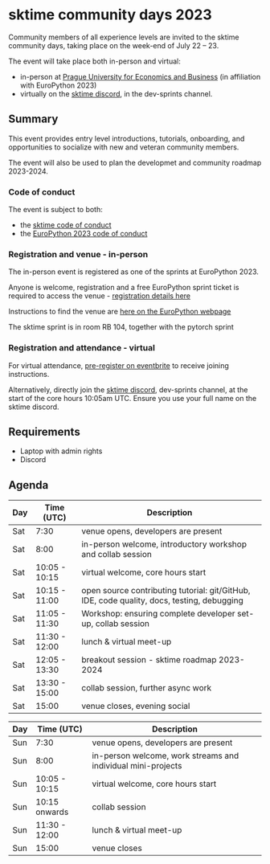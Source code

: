 # sktime community days 2023

Community members of all experience levels are invited to the sktime community days, taking place on the week-end of July 22 – 23.

The event will take place both in-person and virtual:

* in-person at [Prague University for Economics and Business](https://ep2023.europython.eu/where#v%C5%A1e---sprints-venue) (in affiliation with EuroPython 2023)
* virtually on the [sktime discord](https://discord.com/invite/54ACzaFsn7), in the dev-sprints channel.

## Summary

This event provides entry level introductions, tutorials, onboarding, and opportunities to socialize with new and veteran community members.

The event will also be used to plan the developmet and community roadmap 2023-2024.

### Code of conduct

The event is subject to both:

* the [sktime code of conduct](https://www.sktime.net/en/latest/get_involved/code_of_conduct.html)
* the [EuroPython 2023 code of conduct](https://www.europython-society.org/coc/)

### Registration and venue - in-person

The in-person event is registered as one of the sprints at EuroPython 2023.

Anyone is welcome, registration and a free EuroPython sprint ticket is required to access the venue - [registration details here](https://ep2023.europython.eu/tickets#sprint-tickets)

Instructions to find the venue are [here on the EuroPython webpage](https://ep2023.europython.eu/where#v%C5%A1e---sprints-venue)

The sktime sprint is in room RB 104, together with the pytorch sprint

### Registration and attendance - virtual

For virtual attendance, [pre-register on eventbrite](https://www.eventbrite.com/e/sktime-community-days-at-europython-2023-virtual-track-tickets-666413128607) to receive joining instructions.

Alternatively, directly join the [sktime discord](https://discord.com/invite/54ACzaFsn7), dev-sprints channel, at the start of the core hours 10:05am UTC. Ensure you use your full name on the sktime discord.

## Requirements
* Laptop with admin rights
* Discord

## Agenda
|Day | Time (UTC) | Description|
|---|---|---|
| Sat | 7:30 | venue opens, developers are present |
| Sat | 8:00 | in-person welcome, introductory workshop and collab session |
| Sat | 10:05 - 10:15 | virtual welcome, core hours start |
| Sat | 10:15 - 11:00 | open source contributing tutorial: git/GitHub, IDE, code quality, docs, testing, debugging |
| Sat | 11:05 - 11:30 | Workshop: ensuring complete developer set-up, collab session |
| Sat | 11:30 - 12:00 | lunch & virtual meet-up |
| Sat | 12:05 - 13:30 | breakout session - sktime roadmap 2023-2024 |
| Sat | 13:30 - 15:00 | collab session, further async work |
| Sat | 15:00 | venue closes, evening social |

|Day | Time (UTC) | Description|
|---|---|---|
| Sun | 7:30 | venue opens, developers are present |
| Sun | 8:00 | in-person welcome, work streams and individual mini-projects |
| Sun | 10:05 - 10:15 | virtual welcome, core hours start |
| Sun | 10:15 onwards | collab session |
| Sun | 11:30 - 12:00 | lunch & virtual meet-up |
| Sun | 15:00 | venue closes |

